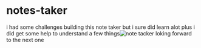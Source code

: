 # notes-taker
i had some challenges building this note taker but i sure did learn alot plus i did get some help to understand a few things![note tacker](https://user-images.githubusercontent.com/78364275/119641949-c9f4fd00-be4c-11eb-9e63-b177a5377d44.png)
loking forward to the next one
